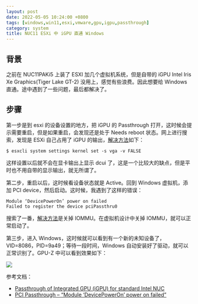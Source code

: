 ```yaml
---
layout: post
date: 2022-05-05 10:24:00 +0800
tags: [windows,win11,esxi,vmware,gpu,igpu,passthrough]
category: system
title: NUC11 ESXi 中 iGPU 直通 Windows
---
```


## 背景

之前在 NUC11PAKi5 上装了 ESXI 加几个虚拟机系统，但是自带的 iGPU Intel Iris Xe Graphics(Tiger Lake GT-2) 没用上，感觉有些浪费。因此想要给 Windows 直通。途中遇到了一些问题，最后都解决了。

## 步骤

第一步是到 esxi 的设备设置的地方，把 iGPU 的 Passthrough 打开，这时候会提示需要重启，但是如果重启，会发现还是处于 Needs reboot 状态。网上进行搜索，发现是 ESXi 自己占用了 iGPU 的输出，[解决方法](https://williamlam.com/2020/06/passthrough-of-integrated-gpu-igpu-for-standard-intel-nuc.html)如下：

```shell
$ esxcli system settings kernel set -s vga -v FALSE
```

这样设置以后就不会在显卡输出上显示 dcui 了，这是一个比较大的缺点，但是平时也不用自带的显示输出，就无所谓了。

第二步，重启以后，这时候看设备状态就是 Active。回到 Windows 虚拟机，添加 PCI device，然后启动。这时候，我遇到了这样的错误：

```
Module ‘DevicePowerOn’ power on failed
Failed to register the device pciPassthru0
```

搜索了一番，[解决方法](https://shuttletitan.com/vsphere/pci-passthrough-module-devicepoweron-power-on-failed/)是关掉 IOMMU。在虚拟机设计中关掉 IOMMU，就可以正常启动了。

第三步，进入 Windows，这时候就可以看到有一个新的未知设备了，VID=8086，PID=9a49；等待一段时间，Windows 自动安装好了驱动，就可以正常识别了。GPU-Z 中可以看到效果如下：

![](/igpu.png)


参考文档：

- [Passthrough of Integrated GPU (iGPU) for standard Intel NUC](https://williamlam.com/2020/06/passthrough-of-integrated-gpu-igpu-for-standard-intel-nuc.html)
- [PCI Passthrough – “Module ‘DevicePowerOn’ power on failed”](https://shuttletitan.com/vsphere/pci-passthrough-module-devicepoweron-power-on-failed/)
